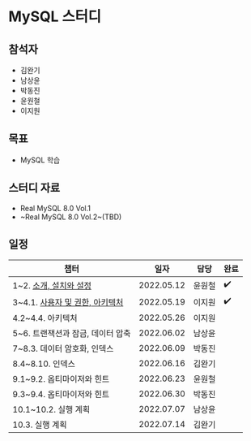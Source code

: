 # MySQL 스터디 

## 참석자

- 김완기
- 남상윤
- 박동진
- 윤원철
- 이지원

## 목표

- MySQL 학습

## 스터디 자료

- Real MySQL 8.0 Vol.1
- ~Real MySQL 8.0 Vol.2~(TBD)

## 일정

|챕터|일자|담당|완료|
|------|---|---|---|
|1~2. [소개, 설치와 설정](https://github.com/Hedonism-IT-Study/MySQL-Study/issues/1)|2022.05.12|윤원철|:heavy_check_mark:|
|3~4.1. [사용자 및 권한, 아키텍처](https://github.com/Hedonism-IT-Study/MySQL-Study/issues/2)|2022.05.19|이지원|:heavy_check_mark:|
|4.2~4.4. 아키텍처|2022.05.26|이지원||
|5~6. 트랜잭션과 잠금, 데이터 압축|2022.06.02|남상윤||
|7~8.3. 데이터 암호화, 인덱스|2022.06.09|박동진||
|8.4~8.10. 인덱스|2022.06.16|김완기||
|9.1~9.2. 옵티마이저와 힌트|2022.06.23|윤원철||
|9.3~9.4. 옵티마이저와 힌트|2022.06.30|박동진||
|10.1~10.2. 실행 계획|2022.07.07|남상윤||
|10.3. 실행 계획|2022.07.14|김완기||
